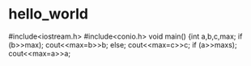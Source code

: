 # hello_world
#include<iostream.h>
#include<conio.h>
void main()
{int a,b,c,max;
if (b>>max);
cout<<max=b>>b;
else;
cout<<max=c>>c;
if (a>>maxs);
cout<<max=a>>a;

